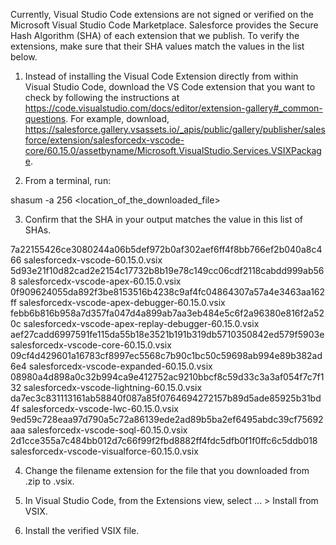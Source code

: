 Currently, Visual Studio Code extensions are not signed or verified on the
Microsoft Visual Studio Code Marketplace. Salesforce provides the Secure Hash
Algorithm (SHA) of each extension that we publish. To verify the extensions,
make sure that their SHA values match the values in the list below.

1. Instead of installing the Visual Code Extension directly from within Visual
   Studio Code, download the VS Code extension that you want to check by
   following the instructions at
   https://code.visualstudio.com/docs/editor/extension-gallery#_common-questions.
   For example, download,
   https://salesforce.gallery.vsassets.io/_apis/public/gallery/publisher/salesforce/extension/salesforcedx-vscode-core/60.15.0/assetbyname/Microsoft.VisualStudio.Services.VSIXPackage.

2. From a terminal, run:

shasum -a 256 <location_of_the_downloaded_file>

3. Confirm that the SHA in your output matches the value in this list of SHAs.

7a22155426ce3080244a06b5def972b0af302aef6ff4f8bb766ef2b040a8c466  salesforcedx-vscode-60.15.0.vsix
5d93e21f10d82cad2e2154c17732b8b19e78c149cc06cdf2118cabdd999ab568  salesforcedx-vscode-apex-60.15.0.vsix
0f909624055da892f3be8153516b4238c9af4fc04864307a57a4e3463aa162ff  salesforcedx-vscode-apex-debugger-60.15.0.vsix
febb6b816b958a7d357fa047d4a899ab7aa3eb484e5c6f2a96380e816f2a520c  salesforcedx-vscode-apex-replay-debugger-60.15.0.vsix
aef27cadd6997591fe115da55b18e3521b191b319db5710350842ed579f5903e  salesforcedx-vscode-core-60.15.0.vsix
09cf4d429601a16783cf8997ec5568c7b90c1bc50c59698ab994e89b382ad6e4  salesforcedx-vscode-expanded-60.15.0.vsix
08980a4d898a0c32b994ca9e412752ac9210bbcf8c59d33c3a3af054f7c7f132  salesforcedx-vscode-lightning-60.15.0.vsix
da7ec3c831113161ab58840f087a85f0764694272157b89d5ade85925b31bd4f  salesforcedx-vscode-lwc-60.15.0.vsix
9ed59c728eaa97d790a5c72a86139ede2ad89b5ba2ef6495abdc39cf75692aaa  salesforcedx-vscode-soql-60.15.0.vsix
2d1cce355a7c484bb012d7c66f99f2fbd8882ff4fdc5dfb0f1f0ffc6c5ddb018  salesforcedx-vscode-visualforce-60.15.0.vsix


4. Change the filename extension for the file that you downloaded from .zip to
.vsix.

5. In Visual Studio Code, from the Extensions view, select ... > Install from
VSIX.

6. Install the verified VSIX file.

